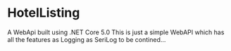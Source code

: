 # HotelListing
A WebApi built using .NET Core 5.0
This is just a simple WebAPI which has all the features as
Logging as SeriLog
to be contined...
